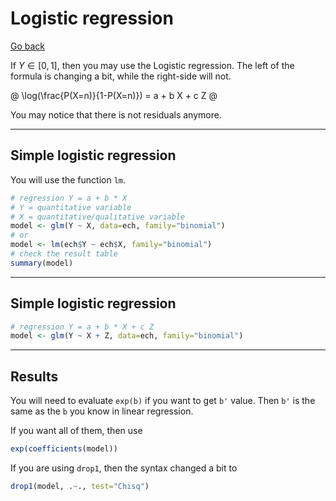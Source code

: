 # Logistic regression

[Go back](..)

If $Y \in [0,1]$, then you may use the Logistic
regression. The left of the formula is changing
a bit, while the right-side will not.

@
\log(\frac{P(X=n)}{1-P(X=n)}) = a + b X + c Z
@

You may notice that there is not residuals anymore.

<hr class="sl">

## Simple logistic regression

You will use the function ``lm``.

```r
# regression Y = a + b * X
# Y = quantitative variable
# X = quantitative/qualitative variable
model <- glm(Y ~ X, data=ech, family="binomial")
# or
model <- lm(ech$Y ~ ech$X, family="binomial")
# check the result table
summary(model)
```

<hr class="sl">

## Simple logistic regression

```r
# regression Y = a + b * X + c Z
model <- glm(Y ~ X + Z, data=ech, family="binomial")
```

<hr class="sl">

## Results

You will need to evaluate ``exp(b)`` if you want to
get ``b'`` value. Then `b'` is the same as the `b`
you know in linear regression.

If you want all of them, then use

```r
exp(coefficients(model))
```

If you are using ``drop1``, then the syntax
changed a bit to

```r
drop1(model, .~., test="Chisq")
```